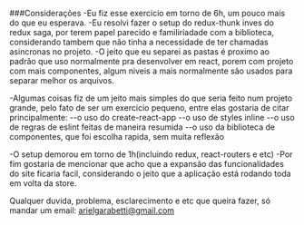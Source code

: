 ###Considerações
-Eu fiz esse exercicio em torno de 6h, um pouco mais do que eu esperava.
-Eu resolvi fazer o setup do redux-thunk inves do redux saga, por terem papel parecido e familiriadade com a biblioteca, considerando tambem que não tinha a necessidade de ter chamadas asincronas no projeto.
-O jeito que eu separei as pastas é proximo ao padrão que uso normalmente pra desenvolver em react, porem com projeto com mais componentes, algum niveis a mais normalmente são usados para separar melhor os arquivos.

-Algumas coisas fiz de um jeito mais simples do que seria feito num projeto grande, pelo fato de ser um exercicio pequeno, entre elas gostaria de citar principalmente:
  --o uso do create-react-app
  --o uso de styles inline
  --o uso de regras de eslint feitas de maneira resumida
  --o uso da biblioteca de componentes, que foi escolha rapida, sem muita reflexão

-O setup demorou em torno de 1h(incluindo redux, react-routers e etc)
-Por fim gostaria de mencionar que acho que a expansão das funcionalidades do site ficaria facil, considerando o jeito que a aplicação está rodando toda em volta da store.

Qualquer duvida, problema, esclarecimento e etc que queira fazer, só mandar um email: arielgarabetti@gmail.com
